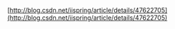 ﻿[http://blog.csdn.net/iispring/article/details/47622705](http://blog.csdn.net/iispring/article/details/47622705)